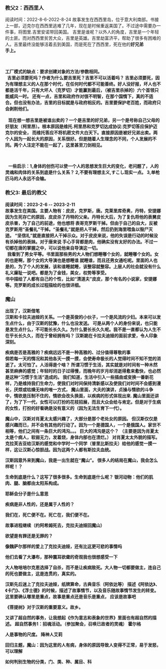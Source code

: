 ### 教父2：西西里人
阅读时间：2022-8-6-2022-8-24
故事发生在西西里岛，位于意大利南部。书接上一部，迈克尔在西西里逃难了几年，现在是时候重返美国了。不过途中需要办一件事，将图里.吉里安诺带回美国。
吉里是谁呢？以外人的角度，吉里是一个年轻的土匪。而对西西里贫苦大众，吉里是英雄。吉里劫富济平，帮助了很多有困难的人。吉里最终没能够活着去到美国，而是死在了西西里，死在他的<b>好兄弟</br>手上。

<br><br>
工厂模式的缺点：要求创建对象的方法/参数相同。
<br>&nbsp;&nbsp;吉里必须要死吗？作者为什么要吉里死？吉里不可以活着吗？
吉里必须要死，因为有理想主义的人在那个时代，在任何时代都不可能善终。好人没好报，坏人也不都是活千年，只有大坏人（克罗切）才能赢到最后，（被吉里杀掉的）六个首领只能威风一时。
还有一点，吉里和政府作对很不明智，在那个国情下，真的不适合。但也没有办法，吉里的目标就是与政府相反的。吉里要保护老百姓，而政府只会剥削他们。
<br>
<br>&nbsp;&nbsp;
现在想一想吉里是被谁出卖的？一个是吉里的好兄弟，另一个是号称自己父母的好朋友（柯里昂）。根本原因是维托.柯里昂和克罗切达成协议:克罗切答应保护迈克尔的安全，
而维托答应不将机密文件大白天下。直接原因是被好兄弟出卖。两个人因为一起长大的原因，关系很好。但是随着人生理念的不同，个人发展的不同。两个人注定不能在一起了，这里甚至刀剑相见。

<br>
<br>&nbsp;&nbsp;
一些启示：1,身体的创伤可以使一个人的思想发生巨大的变化，老问题了，人的灵魂和肉体的关系到底是什么关系？
2,不要有理想主义,すこし现实一点。
3,单枪匹马的人永远不会输。

### 教父3: 最后的教父
阅读时间：2023-2-6 -- 2023-2-11<br>
故事发生在美国。主要人物有：皮皮，克罗斯，唐。克莱里库奇奥，丹特，安提娜
<br>
因为生死存亡的原因，皮皮杀了丹特的父亲。丹特长大后，为了复仇将他的表舅皮皮杀害，为了自己的前途，他也想将
表哥克罗斯干掉。但由于自己的自大，反被克罗斯用“圣餐礼”干掉。“圣餐礼”就是把人干掉，然后扔到海里喂鱼以毁尸灭迹。
“坚信礼”就是直接把人干掉示众。对于皮皮来说，他的失误是行动的时候没有杀掉他的表妹。对于唐来说
手心手背都是肉，他确实没有太好的办法。不过一切都在唐的掌握之中，可以说他亲自导演这一切。
<br>
&nbsp;&nbsp;我看到了男女平等。书里面那些男的大人物们想睡哪个女的，就睡哪个女的。女的也是啊，那个女的大导演也是想睡谁
就睡谁，而且还男女通吃呢。里面的人也是的，为了个人的发展，该和谁睡就睡，该整容就整容。上层人的社会就没有什么
礼义廉耻一说吧。都是为了金钱，美女，权势等享受。
<br>
书中描绘了人都有自己的个性，比如“清道夫”皮皮，那个有名的小说家，安提娜等。克罗斯的成长过程描绘的也很详细。

### 魔山
出现了，汉斯借笔
<br>
汉斯和卡拉夫迪娅的关系。一个是英俊的小伙子，一个是风流的少妇。本来可以发生点什么，由于汉斯的犹豫，什么也没发送。
可是从两个人的身份来说，也只能是发生点什么，不可能长长久久。为什么要长长久久呢。我不是一直都认为人生不在乎长长久久，而在于曾经拥有吗？
汉斯跪在卡拉夫迪娅的面前求爱，令人印象深刻。

疾病是否是高雅的？疾病远远不是一种高雅的、过分值得尊敬的事
<br>
倘若每一天的情况和其他各天一摸一摸，会使寿命极长的人觉得时间不知不觉的消逝了。太可怕了。人活得是个啥？
所谓习惯于生活，其实就是对时间有一种木然甚至麻痹的感觉；年轻时的日子过得慢，而晚年的岁月却消逝得愈来愈快，也必然是这种“习惯于生活”造成的。
我们知道，生活中引入一些插曲或变换一番新花样，乃是维持我们生命力，使我们对时间保持清新感以及使我们对时间不会感到漫长，厌烦或枯燥无味的唯一方式，
魔山里面，大夫的演讲，贞操与情欲的斗争中，情欲是压制不住的，情欲会改头换面，以疾病的形式体现出来.
魔山里面还讲了，为了下一代，女性可以打扮的花枝招展，而且大众会给与肯定。但是对于生病的女性，打扮的好看确是没有意义的（因为无法生育下一代）。

魔山中，汉斯对肖夏太太感兴趣了，大部分是那个老处女的原因。
但汉斯仅仅是感兴趣而已，并不会有其他的行动了。因为一个是德国人，一个是俄国人。家世不相等，他们之间有一条巨大的鸿沟。。。
巨大的鸿沟是这个？  （主要是因为肖夏太太是个病人，软弱无力，发着烧，身体内部也在溃烂。）
对肖夏太太外貌的描写。克拉芙吉亚给汉斯的感觉和中学时一个同学（普里比斯拉夫）给他的感觉一摸一样，这让汉斯心惊胆战。因为这两个人都有斯拉夫血统。

汉斯因意外来到魔山，我是一出生就在“魔山”。
很多人的结局在魔山，我会怎么样呢！？

生命到底是什么？这写了很多很多。生命到底是什么呢？ 
银河动物：他们的肌肉、腿、脑都由太阳系构成。

耶稣会分子是什么意思


疾病是非人性的，还是属于人性的？

我们在，死亡便不在。死亡在，我们便不在。

故事进程继续（约阿希姆死去，克拉夫迪娅回魔山）

欲望是有罪还是无罪的？

像魏萨尔那样的爱上了克拉夫迪娅，还有比这更可悲的事情吗

他们去看了大瀑布，那种震耳欲聋的奇观我也很想感受一下

大人物培培尔克恩选择了自杀，而不是让疾病致死。大人物一切都要做主，连自己的死也要做主，这是连贯的，真实的。

汉斯先后迷上了克拉夫迪娅，纸牌算命，古典音乐（阿依达等）
描述《阿依达》、《卡门》、《浮士德》的时候，描述了故事情节，以及音乐随故事情节发生的转变。这里要确认哪里是重点，故事是重点还是音乐是重点，
应该是故事吧

《菩提树》对于汉斯的重要意义。故乡。

又讲了超自然的事务，让我想起《作为意志和表象的世界》里面也有超自然的描述。
超自然事务1：招魂活动。（参加聚会，召唤已故者的灵魂） 霍尔格

人是事物的尺度。
降神人艾莉

回归主题，魔山：因为这里的人有病，身体的原因导致人变得不正常，易于发怒，可以理解

如何判别生物的分类，门、类、种、属目、科
































